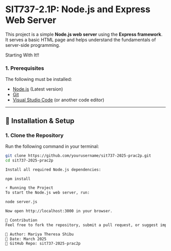 # SIT737-2.1P: Node.js and Express Web Server

This project is a simple **Node.js web server** using the **Express framework**. It serves a basic HTML page and helps understand the fundamentals of server-side programming.

Starting With It!!

### **1. Prerequisites**
The following must be installed:
- [Node.js](https://nodejs.org/) (Latest version)
- [Git](https://git-scm.com/)
- [Visual Studio Code](https://code.visualstudio.com/) (or another code editor)


---

## 🔧 Installation & Setup

### **1. Clone the Repository**
Run the following command in your terminal:
```sh
git clone https://github.com/yourusername/sit737-2025-prac2p.git
cd sit737-2025-prac2p

Install all required Node.js dependencies:

npm install

⚡ Running the Project
To start the Node.js web server, run:

node server.js

Now open http://localhost:3000 in your browser.

🤝 Contribution
Feel free to fork the repository, submit a pull request, or suggest improvements.

📌 Author: Mariya Theresa Shibu
📅 Date: March 2025
📌 GitHub Repo: sit737-2025-prac2p

